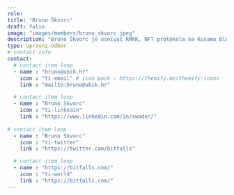 ```yaml
---
role: 
title: "Bruno Škvorc"
draft: false
image: "images/members/bruno_skvorc.jpeg"
description: "Bruno Škvorc je osnivač RMRK, NFT protokola na Kusama blockchain mreži."
type: upravni-odbor
# contact info
contact:
  # contact item loop
  - name : "bruno@ubik.hr"
    icon : "ti-email" # icon pack : https://themify.me/themify-icons
    link : "mailto:bruno@ubik.hr"

  # contact item loop
  - name : "Bruno Skvorc"
    icon : "ti-linkedin"
    link : "https://www.linkedin.com/in/swader/"
    
# contact item loop
  - name : "Bruno Skvorc"
    icon : "ti-twitter"
    link : "https://twitter.com/bitfalls"

  # contact item loop
  - name : "https://bitfalls.com/"
    icon : "ti-world"
    link : "https://bitfalls.com/"
---
```

